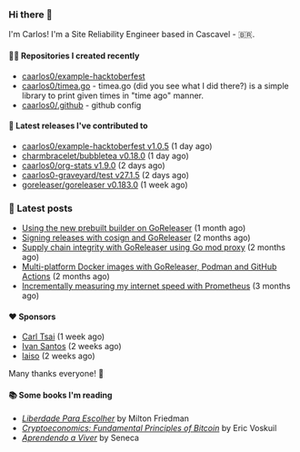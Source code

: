 ### Hi there 👋

I'm Carlos! I'm a Site Reliability Engineer based in Cascavel - 🇧🇷.

#### 👨‍💻 Repositories I created recently
- [caarlos0/example-hacktoberfest](https://github.com/caarlos0/example-hacktoberfest)
- [caarlos0/timea.go](https://github.com/caarlos0/timea.go) - timea.go (did you see what I did there?) is a simple library to print given times in &#34;time ago&#34; manner.
- [caarlos0/.github](https://github.com/caarlos0/.github) - github config

#### 🚀 Latest releases I've contributed to


- [caarlos0/example-hacktoberfest v1.0.5](https://github.com/caarlos0/example-hacktoberfest/releases/tag/v1.0.5) (1 day ago)
- [charmbracelet/bubbletea v0.18.0](https://github.com/charmbracelet/bubbletea/releases/tag/v0.18.0) (1 day ago)
- [caarlos0/org-stats v1.9.0](https://github.com/caarlos0/org-stats/releases/tag/v1.9.0) (2 days ago)
- [caarlos0-graveyard/test v27.1.5](https://github.com/caarlos0-graveyard/test/releases/tag/v27.1.5) (2 days ago)
- [goreleaser/goreleaser v0.183.0](https://github.com/goreleaser/goreleaser/releases/tag/v0.183.0) (1 week ago)

### 📄 Latest posts
- [Using the new prebuilt builder on GoReleaser](https://carlosbecker.com/posts/goreleaser-prebuilt/) (1 month ago)
- [Signing releases with cosign and GoReleaser](https://carlosbecker.com/posts/goreleaser-cosign/) (2 months ago)
- [Supply chain integrity with GoReleaser using Go mod proxy](https://carlosbecker.com/posts/supply-chain-goreleaser-go-mod-proxy/) (2 months ago)
- [Multi-platform Docker images with GoReleaser, Podman and GitHub Actions](https://carlosbecker.com/posts/goreleaser-actions-podman/) (2 months ago)
- [Incrementally measuring my internet speed with Prometheus](https://carlosbecker.com/posts/speedtest-prometheus/) (3 months ago)

#### ❤️ Sponsors
- [Carl Tsai](https://github.com/moonape1226) (1 week ago)
- [Ivan Santos](https://github.com/pragmaticivan) (2 weeks ago)
- [laiso](https://github.com/laiso) (2 weeks ago)

Many thanks everyone! 🙏

#### 📚 Some books I'm reading
- _[Liberdade Para Escolher](https://www.goodreads.com/book/show/17238591-liberdade-para-escolher)_ by Milton Friedman
- _[Cryptoeconomics: Fundamental Principles of Bitcoin](https://www.goodreads.com/book/show/56919322-cryptoeconomics)_ by Eric Voskuil
- _[Aprendendo a Viver](https://www.goodreads.com/book/show/28219486-aprendendo-a-viver)_ by Seneca
